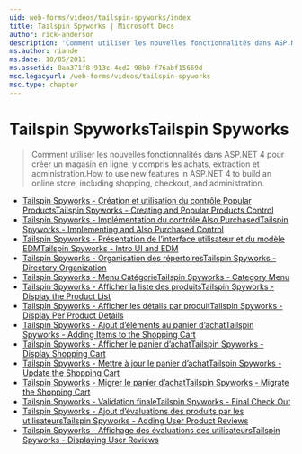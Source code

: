 ```yaml
---
uid: web-forms/videos/tailspin-spyworks/index
title: Tailspin Spyworks | Microsoft Docs
author: rick-anderson
description: 'Comment utiliser les nouvelles fonctionnalités dans ASP.NET 4 pour créer un magasin en ligne, y compris les achats, extraction et administration.'
ms.author: riande
ms.date: 10/05/2011
ms.assetid: 8aa371f8-913c-4ed2-98b0-f76abf15669d
msc.legacyurl: /web-forms/videos/tailspin-spyworks
msc.type: chapter
---
```

<a name="tailspin-spyworks"></a><span data-ttu-id="99482-103">Tailspin Spyworks</span><span class="sxs-lookup"><span data-stu-id="99482-103">Tailspin Spyworks</span></span>
====================
> <span data-ttu-id="99482-104">Comment utiliser les nouvelles fonctionnalités dans ASP.NET 4 pour créer un magasin en ligne, y compris les achats, extraction et administration.</span><span class="sxs-lookup"><span data-stu-id="99482-104">How to use new features in ASP.NET 4 to build an online store, including shopping, checkout, and administration.</span></span>


- [<span data-ttu-id="99482-105">Tailspin Spyworks - Création et utilisation du contrôle Popular Products</span><span class="sxs-lookup"><span data-stu-id="99482-105">Tailspin Spyworks - Creating and Popular Products Control</span></span>](tailspin-spyworks-creating-and-using-the-popular-products-control.md)
- [<span data-ttu-id="99482-106">Tailspin Spyworks - Implémentation du contrôle Also Purchased</span><span class="sxs-lookup"><span data-stu-id="99482-106">Tailspin Spyworks - Implementing and Also Purchased Control</span></span>](tailspin-spyworks-implementing-and-using-the-also-purchased-control.md)
- [<span data-ttu-id="99482-107">Tailspin Spyworks - Présentation de l’interface utilisateur et du modèle EDM</span><span class="sxs-lookup"><span data-stu-id="99482-107">Tailspin Spyworks - Intro UI and EDM</span></span>](tailspin-spyworks-intro-ui-and-edm.md)
- [<span data-ttu-id="99482-108">Tailspin Spyworks - Organisation des répertoires</span><span class="sxs-lookup"><span data-stu-id="99482-108">Tailspin Spyworks - Directory Organization</span></span>](tailspin-spyworks-directory-organization.md)
- [<span data-ttu-id="99482-109">Tailspin Spyworks - Menu Catégorie</span><span class="sxs-lookup"><span data-stu-id="99482-109">Tailspin Spyworks - Category Menu</span></span>](tailspin-spyworks-category-menu.md)
- [<span data-ttu-id="99482-110">Tailspin Spyworks - Afficher la liste des produits</span><span class="sxs-lookup"><span data-stu-id="99482-110">Tailspin Spyworks - Display the Product List</span></span>](tailspin-spyworks-display-the-product-list.md)
- [<span data-ttu-id="99482-111">Tailspin Spyworks - Afficher les détails par produit</span><span class="sxs-lookup"><span data-stu-id="99482-111">Tailspin Spyworks - Display Per Product Details</span></span>](tailspin-spyworks-display-per-product-details.md)
- [<span data-ttu-id="99482-112">Tailspin Spyworks - Ajout d’éléments au panier d’achat</span><span class="sxs-lookup"><span data-stu-id="99482-112">Tailspin Spyworks - Adding Items to the Shopping Cart</span></span>](tailspin-spyworks-adding-items-to-the-shopping-cart.md)
- [<span data-ttu-id="99482-113">Tailspin Spyworks - Afficher le panier d’achat</span><span class="sxs-lookup"><span data-stu-id="99482-113">Tailspin Spyworks - Display Shopping Cart</span></span>](tailspin-spyworks-display-shopping-cart.md)
- [<span data-ttu-id="99482-114">Tailspin Spyworks - Mettre à jour le panier d’achat</span><span class="sxs-lookup"><span data-stu-id="99482-114">Tailspin Spyworks - Update the Shopping Cart</span></span>](tailspin-spyworks-update-the-shopping-cart.md)
- [<span data-ttu-id="99482-115">Tailspin Spyworks - Migrer le panier d’achat</span><span class="sxs-lookup"><span data-stu-id="99482-115">Tailspin Spyworks - Migrate the Shopping Cart</span></span>](tailspin-spyworks-migrate-the-shopping-cart.md)
- [<span data-ttu-id="99482-116">Tailspin Spyworks - Validation finale</span><span class="sxs-lookup"><span data-stu-id="99482-116">Tailspin Spyworks - Final Check Out</span></span>](tailspin-spyworks-final-check-out.md)
- [<span data-ttu-id="99482-117">Tailspin Spyworks - Ajout d’évaluations des produits par les utilisateurs</span><span class="sxs-lookup"><span data-stu-id="99482-117">Tailspin Spyworks - Adding User Product Reviews</span></span>](tailspin-spyworks-adding-user-product-reviews.md)
- [<span data-ttu-id="99482-118">Tailspin Spyworks - Affichage des évaluations des utilisateurs</span><span class="sxs-lookup"><span data-stu-id="99482-118">Tailspin Spyworks - Displaying User Reviews</span></span>](tailspin-spyworks-displaying-user-reviews.md)
